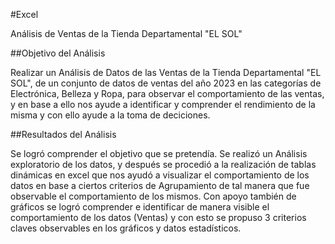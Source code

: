 #Excel

Análisis de Ventas de la Tienda Departamental "EL SOL"

##Objetivo del Análisis

Realizar un Análisis de Datos de las Ventas de la Tienda Departamental "EL SOL", de un conjunto de datos de ventas del año 2023 en las categorías
de Electrónica, Belleza y Ropa, para observar el comportamiento de las ventas, y en base a ello nos ayude a identificar y comprender el rendimiento
de la misma y con ello ayude a la toma de deciciones.

##Resultados del Análisis

Se logró comprender el objetivo que se pretendía.
Se realizó un Análisis exploratorio de los datos, y después se procedió a la realización de tablas dinámicas en excel que nos ayudó a visualizar
el comportamiento de los datos en base a ciertos criterios de Agrupamiento de tal manera que fue observable el comportamiento de los mismos.
Con apoyo también de gráficos se logró comprender e identificar de manera visible el comportamiento de los datos (Ventas) y con esto se propuso
3 criterios claves observables en los gráficos y datos estadísticos.

